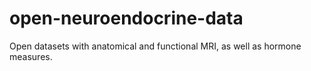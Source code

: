 # open-neuroendocrine-data
Open datasets with anatomical and functional MRI, as well as hormone measures.
